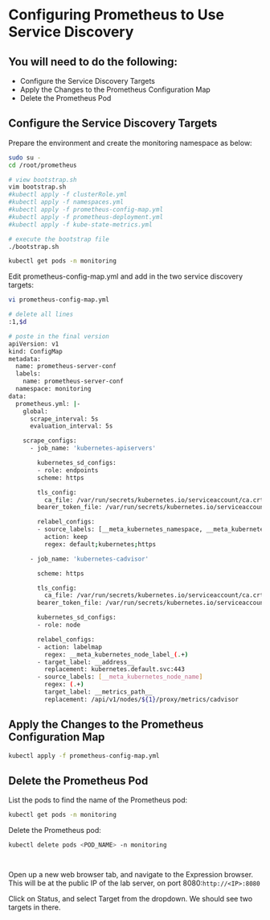 # Configuring Prometheus to Use Service Discovery

## You will need to do the following:

* Configure the Service Discovery Targets
* Apply the Changes to the Prometheus Configuration Map
* Delete the Prometheus Pod

## Configure the Service Discovery Targets
Prepare the environment and create the monitoring namespace as below:
```bash
sudo su -
cd /root/prometheus

# view bootstrap.sh
vim bootstrap.sh
#kubectl apply -f clusterRole.yml
#kubectl apply -f namespaces.yml
#kubectl apply -f prometheus-config-map.yml
#kubectl apply -f prometheus-deployment.yml
#kubectl apply -f kube-state-metrics.yml

# execute the bootstrap file
./bootstrap.sh

kubectl get pods -n monitoring
```

Edit prometheus-config-map.yml and add in the two service discovery targets:
```bash
vi prometheus-config-map.yml

# delete all lines
:1,$d

# poste in the final version
apiVersion: v1
kind: ConfigMap
metadata:
  name: prometheus-server-conf
  labels:
    name: prometheus-server-conf
  namespace: monitoring
data:
  prometheus.yml: |-
    global:
      scrape_interval: 5s
      evaluation_interval: 5s

    scrape_configs:
      - job_name: 'kubernetes-apiservers'

        kubernetes_sd_configs:
        - role: endpoints
        scheme: https

        tls_config:
          ca_file: /var/run/secrets/kubernetes.io/serviceaccount/ca.crt
        bearer_token_file: /var/run/secrets/kubernetes.io/serviceaccount/token

        relabel_configs:
        - source_labels: [__meta_kubernetes_namespace, __meta_kubernetes_service_name, __meta_kubernetes_endpoint_port_name]
          action: keep
          regex: default;kubernetes;https

      - job_name: 'kubernetes-cadvisor'

        scheme: https

        tls_config:
          ca_file: /var/run/secrets/kubernetes.io/serviceaccount/ca.crt
        bearer_token_file: /var/run/secrets/kubernetes.io/serviceaccount/token

        kubernetes_sd_configs:
        - role: node

        relabel_configs:
        - action: labelmap
          regex: __meta_kubernetes_node_label_(.+)
        - target_label: __address__
          replacement: kubernetes.default.svc:443
        - source_labels: [__meta_kubernetes_node_name]
          regex: (.+)
          target_label: __metrics_path__
          replacement: /api/v1/nodes/${1}/proxy/metrics/cadvisor
```

## Apply the Changes to the Prometheus Configuration Map
```bash
kubectl apply -f prometheus-config-map.yml
```
## Delete the Prometheus Pod
List the pods to find the name of the Prometheus pod:
```bash
kubectl get pods -n monitoring
```
Delete the Prometheus pod:
```bash
kubectl delete pods <POD_NAME> -n monitoring




```
Open up a new web browser tab, and navigate to the Expression browser. This will be at the public IP of the lab server, on port 8080:`http://<IP>:8080`

Click on Status, and select Target from the dropdown. We should see two targets in there.